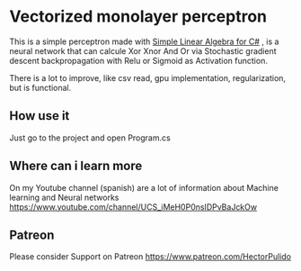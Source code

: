# Vectorized monolayer perceptron

This is a simple perceptron made with [Simple Linear Algebra for C#](https://github.com/HectorPulido/Simple_Linear_Algebra) , is a neural network that can calcule Xor Xnor And Or via Stochastic gradient descent backpropagation with Relu or Sigmoid as Activation function.

There is a lot to improve, like csv read, gpu implementation, regularization, but is functional.
 
## How use it
Just go to the project and open Program.cs

## Where can i learn more
On my Youtube channel (spanish) are a lot of information about Machine learning and Neural networks
https://www.youtube.com/channel/UCS_iMeH0P0nsIDPvBaJckOw

## Patreon
Please consider Support on Patreon
https://www.patreon.com/HectorPulido

